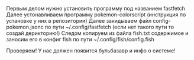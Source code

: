 Первым делом нужно установить программу под названием fastfetch
Далее устонавливаем программу pokemon-colorscript (инструкция по установке у них в репозитории)
Далее закидываем файл config-pokemon.jsonc по пути ~/.config/fastfetch (если нет такого пути то создай дерикторию!)
Следом копируем из файла fish.txt содержимое и заносим его в конфиг fish по пути ~/.config/fish/config.fish

Проверяем! У нас должен появится бульбазавр и инфо о системе!
